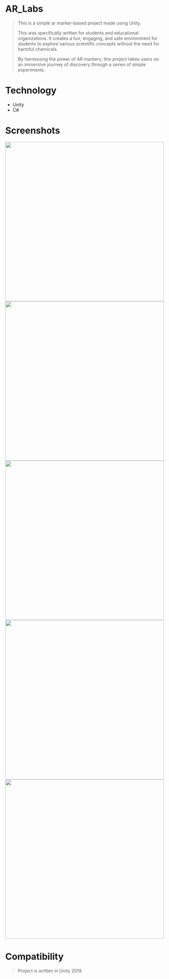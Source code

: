 # AR_Labs
>This is a simple ar marker-based project made using Unity.
>
>This was specifically written for students and educational organizations. It creates a fun, engaging, and safe environment for students to explore various scientific concepts without the need for harmful chemicals.
>
>By harnessing the power of AR markers, this project takes users on an immersive journey of discovery through a series of simple experiments.

# Technology
- Unity
- C#

# Screenshots

<img src="https://github-production-user-asset-6210df.s3.amazonaws.com/100422560/254362529-02565b4c-4915-421b-87d1-7b66b1931bc5.png" width=500>
<img src="https://github-production-user-asset-6210df.s3.amazonaws.com/100422560/254362468-c58c65e0-4a55-4e67-8b8f-7821032338eb.png" width=500>
<img src="https://github-production-user-asset-6210df.s3.amazonaws.com/100422560/254365884-cc1aaba4-60d6-46c4-93f2-52981a13284d.png" width=500>
<img src="https://github-production-user-asset-6210df.s3.amazonaws.com/100422560/254365899-5f83fc0a-54e5-4da6-bb6e-edf0b0f616aa.png" width=500>
<img src="https://github-production-user-asset-6210df.s3.amazonaws.com/100422560/254365907-b85cb68c-dd10-46ad-b72d-c8d85f1ec28e.png" width=500>

# Compatibility
>Project is written in Unity 2019
  
